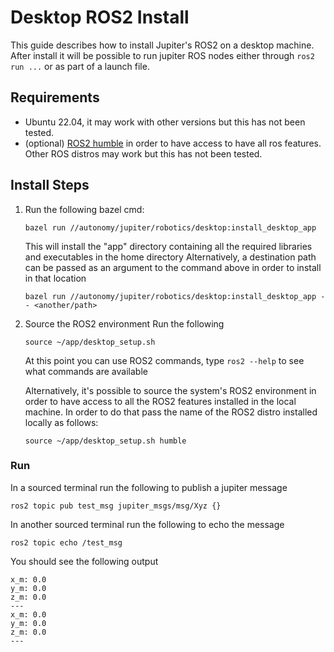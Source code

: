 # Desktop ROS2 Install

This guide describes how to install Jupiter's ROS2 on a desktop machine.  After install
it will be possible to run jupiter ROS nodes either through `ros2 run ...` or as part of a launch file.

## Requirements
- Ubuntu 22.04, it may work with other versions but this has not been tested.
- (optional) [ROS2 humble](https://docs.ros.org/en/humble/Installation.html) in order to have access to have all ros features.
  Other ROS distros may work but this has not been tested.

## Install Steps
1. Run the following bazel cmd:
    ```
   bazel run //autonomy/jupiter/robotics/desktop:install_desktop_app
   ```
   This will install the "app" directory containing all the required libraries and executables in the home directory
   Alternatively, a destination path can be passed as an argument to the command above in order to install in that location
   ```
   bazel run //autonomy/jupiter/robotics/desktop:install_desktop_app -- <another/path>
   ```

2. Source the ROS2 environment
    Run the following
   ```
   source ~/app/desktop_setup.sh
   ```

    At this point you can use ROS2 commands, type `ros2 --help` to see what commands are available

   Alternatively, it's possible to source the system's ROS2 environment in order to have access to all the ROS2 features
   installed in the local machine.  In order to do that pass the name of the ROS2 distro installed locally as follows:
   ```
   source ~/app/desktop_setup.sh humble
   ```
### Run

In a sourced terminal run the following to publish a jupiter message
```
ros2 topic pub test_msg jupiter_msgs/msg/Xyz {}
```

In another sourced terminal run the following to echo the message
```
ros2 topic echo /test_msg
```
You should see the following output
```shell
x_m: 0.0
y_m: 0.0
z_m: 0.0
---
x_m: 0.0
y_m: 0.0
z_m: 0.0
---

```
